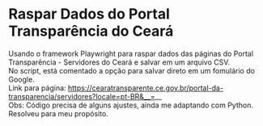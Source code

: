 # Raspar Dados do Portal Transparência do Ceará
Usando o framework Playwright para raspar dados das páginas do Portal Transparência - Servidores do Ceará e salvar em um arquivo CSV.  
No script, está comentado a opção para salvar direto em um fomulário do Google.  
Link para página: https://cearatransparente.ce.gov.br/portal-da-transparencia/servidores?locale=pt-BR&__=__  
Obs: Código precisa de alguns ajustes, ainda me adaptando com Python. Resolveu para meu propósito.

